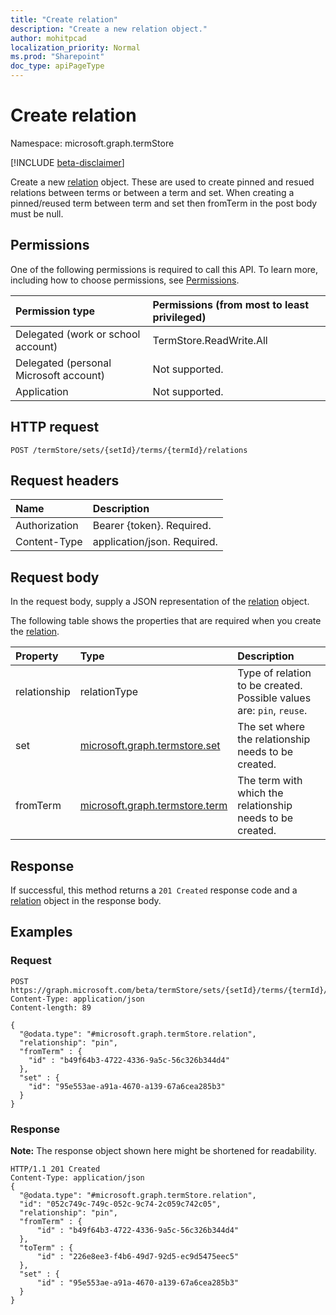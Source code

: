 ```yaml
---
title: "Create relation"
description: "Create a new relation object."
author: mohitpcad
localization_priority: Normal
ms.prod: "Sharepoint"
doc_type: apiPageType
---
```


# Create relation
Namespace: microsoft.graph.termStore

[!INCLUDE [beta-disclaimer](../../includes/beta-disclaimer.md)]

Create a new [relation](../resources/termstore-relation.md) object. These are used to create pinned and resued relations between terms or between a term and set. When creating a pinned/reused term between term and set then fromTerm in the post body must be null.

## Permissions
One of the following permissions is required to call this API. To learn more, including how to choose permissions, see [Permissions](/graph/permissions-reference).

|Permission type|Permissions (from most to least privileged)|
|:---|:---|
|Delegated (work or school account) |TermStore.ReadWrite.All |
|Delegated (personal Microsoft account) | Not supported.    |
|Application | Not supported. |


## HTTP request

<!-- {
  "blockType": "ignored"
}
-->
``` http
POST /termStore/sets/{setId}/terms/{termId}/relations
```

## Request headers
|Name|Description|
|:---|:---|
|Authorization|Bearer {token}. Required.|
|Content-Type|application/json. Required.|

## Request body
In the request body, supply a JSON representation of the [relation](../resources/termstore-relation.md) object.

The following table shows the properties that are required when you create the [relation](../resources/termstore-relation.md).

|Property|Type|Description|
|:---|:---|:---|
|relationship|relationType|Type of relation to be created. Possible values are: `pin`, `reuse`.|
|set| [microsoft.graph.termstore.set](../resources/termstore-set.md)| The set where the relationship needs to be created.
|fromTerm| [microsoft.graph.termstore.term](../resources/termstore-term.md) | The term with which the relationship needs to be created.



## Response

If successful, this method returns a `201 Created` response code and a [relation](../resources/termstore-relation.md) object in the response body.

## Examples

### Request

``` http
POST https://graph.microsoft.com/beta/termStore/sets/{setId}/terms/{termId}/relations
Content-Type: application/json
Content-length: 89

{
  "@odata.type": "#microsoft.graph.termStore.relation",
  "relationship": "pin",
  "fromTerm" : {
    "id" : "b49f64b3-4722-4336-9a5c-56c326b344d4"
  },
  "set" : {
    "id": "95e553ae-a91a-4670-a139-67a6cea285b3"
  }
}
```


### Response
**Note:** The response object shown here might be shortened for readability.
<!-- {
  "blockType": "response",
  "truncated": true,
  "@odata.type": "microsoft.graph.termstore.relation"
}
-->
``` http
HTTP/1.1 201 Created
Content-Type: application/json
{
  "@odata.type": "#microsoft.graph.termStore.relation",
  "id": "052c749c-749c-052c-9c74-2c059c742c05",
  "relationship": "pin",
  "fromTerm" : {
      "id" : "b49f64b3-4722-4336-9a5c-56c326b344d4"
  },
  "toTerm" : {
      "id" : "226e8ee3-f4b6-49d7-92d5-ec9d5475eec5"
  },
  "set" : {
      "id" : "95e553ae-a91a-4670-a139-67a6cea285b3"
  }
}
```

[microsoft.graph.termStore.set]: ../resources/termstore-set.md
[microsoft.graph.termStore.term]: ../resources/termstore-term.md
[microsoft.graph.termStore.relation]: ../resources/termstore-relation.md


<!--
{
  "type": "#page.annotation",
  "description": "Create a pinned term entity in termStore",
  "keywords": "term,termStore",
  "section": "documentation",
  "tocPath": "termStore/Pinned term",
  "suppressions": [
  ]
}
-->
